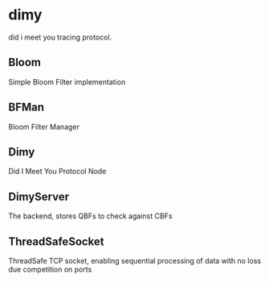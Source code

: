 # dimy
did i meet you tracing protocol.

## Bloom

Simple Bloom Filter implementation

## BFMan

Bloom Filter Manager

## Dimy

Did I Meet You Protocol Node

## DimyServer

The backend, stores QBFs to check against CBFs

## ThreadSafeSocket

ThreadSafe TCP socket, enabling sequential processing of data with no loss due competition on ports
